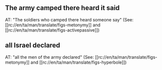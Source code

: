 ## The army camped there heard it said ##

AT: "The soldiers who camped there heard someone say" (See: [[rc://en/ta/man/translate/figs-metonymy]] and [[rc://en/ta/man/translate/figs-activepassive]])

## all Israel declared ##

AT: "all the men of the army declared" (See: [[rc://en/ta/man/translate/figs-metonymy]] and [[rc://en/ta/man/translate/figs-hyperbole]])